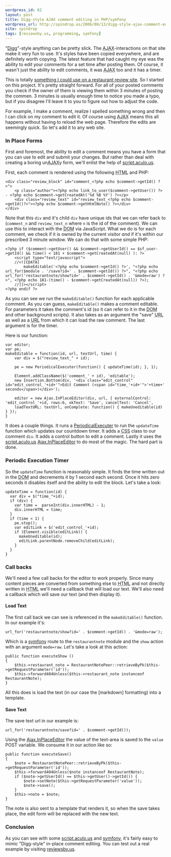 ```yaml
---
wordpress_id: 62
layout: post
title: Digg-style AJAX comment editing in PHP/symfony
wordpress_url: http://spindrop.us/2006/08/13/digg-style-ajax-comment-editing-in-phpsymfony/
site: spindrop
tags: [reviewsby.us, programming, symfony]
---
```

[digg]: http://digg.com/
[s1]: http://spindrop.us/2006/07/02/comment-editing-in-reviewsbyus/ "Comment Editing in reviewsBy.us"

"[Digg]"-style anything can be pretty slick.  The <acronym title="Asynchronus Java and XML">AJAX</acronym>-interactions on that site make it very fun to use.  It's styles have been copied everywhere, and are definitely worth copying.  The latest feature that had caught my eye was the ability to edit your comments for a set time after posting them.  Of course, it wasn't just the ability to edit comments, it was <acronym title="Asynchronus Java and XML">AJAX</acronym> too and it has a timer.

This is totally [something I could use on a restaurant review site][s1].  So I started on this project.  It's pretty straight forward.<!--more-->  For all of your posted comments you check if the owner of them is viewing them within 3 minutes of posting the commen.  3 minutes is usually enough time to notice you made a typo, but if you disagree I'll leave it to you to figure out how to adjust the code.

For example, I make a comment, realize I spelled something wrong and then I can click on my comment to edit it.  Of course using <acronym title="Asynchronus Java and XML">AJAX</acronym> means this all happens without having to reload the web page.  Therefore the edits are seemingly quick.  So let's add it to any web site.

### In Place Forms

First and foremost, the ability to edit a comment means you have a form that you can use to edit and submit your changes.  But rather than deal with creating a boring un<acronym title="Asynchronus Java and XML">AJAX</acronym>y form, we'll enlist the help of [script.aculo.us].  

First, each comment is rendered using the following <acronym title="HypterText Markup Language">HTML</acronym> and PHP:

	<div class="review_block" id="comment_<?php echo $comment->getId() ?>">  
		<p class="author"><?php echo link_to_user($comment->getUser()) ?> - <?php echo $comment->getCreatedAt('%d %B %Y') ?></p>
		<div class="review_text" id="review_text_<?php echo $comment->getId()?>"><?php echo $comment->getHtmlNote() ?></div>
	</div>

Note that this `div` and it's child `div` have unique ids that we can refer back to (`comment_n` and `review_text_n` where `n` is the id of the comment).  We can use this to interact with the <acronym title="Document Object Model">DOM</acronym> via JavaScript.  What we do is for each comment, we check if it is owned by the current visitor *and* if it's within our prescribed 3 minute window.  We can do that with some simple PHP:

	<?php if ($comment->getUser() && $comment->getUserId() == $sf_user->getId() && time() < 181 + $comment->getCreatedAt(null) ): ?>
		<script type="text/javascript">
		//<![CDATA[
			makeEditable('<?php echo $comment->getId() ?>', "<?php echo url_for($module . '/save?id=' . $comment->getId()) ?>", "<?php echo url_for('restaurantnote/show?id=' . $comment->getId() . '&mode=raw') ?>", <?php echo 181-(time() - $comment->getCreatedAt(null)) ?>);
		//]]></script>
	<?php endif ?>	

As you can see we run the `makeEditable()` function for each applicable comment.  As you can guess, `makeEditable()` makes a comment editable.  For parameters it takes the comment's id (so it can refer to it in the <acronym title="Document Object Model">DOM</acronym> and other background scripts).  It also takes as an argument the "save" <acronym title="Universal Resource Locator">URL</acronym> as well as a <acronym title="Universal Resource Locator">URL</acronym> from which it can load the raw comment.  The last argument is for the timer.

Here is our function:

	var editor;
	var pe;
	makeEditable = function(id, url, textUrl, time) {
		var div = $("review_text_" + id);
		
		pe = new PeriodicalExecuter(function() { updateTime(id); }, 1);
		
		Element.addClassName($('comment_' + id), 'editable');
		new Insertion.Bottom(div, '<div class="edit_control" id="edit_control_'+id+'">Edit Comment (<span id="time_'+id+'">'+time+' seconds</span>)</div>');
		
		editor = new Ajax.InPlaceEditor(div, url, { externalControl: 'edit_control_'+id, rows:6, okText: 'Save', cancelText: 'Cancel', 
		loadTextURL: textUrl, onComplete: function() { makeUneditable(id) } });
	}

It does a couple things.  It runs a [PeriodicalExecuter][pe] to run the `updateTime` function which updates our countdown timer.  It adds a <acronym title="Cascading Style Sheets">CSS</acronym> class to our comment `div`.  It adds a control button to edit a comment.  Lastly it uses the [script.aculo.us][] [Ajax.InPlaceEditor][ipe] to do most of the magic.  The hard part is done.  


### Periodic Execution Timer

So the `updateTime` function is reasonably simple.  It finds the time written out in the <acronym title="Document Object Model">DOM</acronym> and decrements it by 1 second each second.  Once it hits zero seconds it disables itself and the ability to edit the block.  Let's take a look:


	updateTime = function(id) {
	  var div = $("time_"+id);
	  if (div) {
	    var time =  parseInt(div.innerHTML) - 1;
	    div.innerHTML = time;
	  }
	  if (time < 1) {
	    pe.stop();
	    var editLink = $('edit_control_'+id);
	    if (Element.visible(editLink)) {
	      makeUneditable(id);
	      editLink.parentNode.removeChild(editLink);
	    }
	  }
	}

### Call backs

We'll need a few call backs for the editor to work properly.  Since many content pieces are converted from something else to <acronym title="HypterText Markup Language">HTML</acronym> and not directly written in <acronym title="HyperText Markup Language">HTML</acronym> we'll need a callback that will load our text.  We'll also need a callback which will save our text (and then display it).

#### Load Text

The first call back we can see is referenced in the `makeEditable()` function.  In our example it's:

	url_for('restaurantnote/show?id=' . $comment->getId() . '&mode=raw');

Which is a [symfony] route to the `restaurantnote` module and the `show` action with an argument `mode=raw`.  Let's take a look at this action:

	public function executeShow ()
	{
    	$this->restaurant_note = RestaurantNotePeer::retrieveByPk($this->getRequestParameter('id'));
    	$this->forward404Unless($this->restaurant_note instanceof RestaurantNote);
	}

All this does is load the text (in our case the [markdown] formatting) into a template.

#### Save Text

The save text url in our example is:

	url_for('restaurantnote/save?id=' . $comment->getId());

Using the [Ajax.InPlaceEditor][ipe] the value of the text-area is saved to the `value` POST variable.  We consume it in our action like so:

	public function executeSave() 
	{
		$note = RestaurantNotePeer::retrieveByPk($this->getRequestParameter('id'));
		$this->forward404Unless($note instanceof RestaurantNote);
		if ($note->getUserId() == $this->getUser()->getId()) {
			$note->setNote($this->getRequestParameter('value'));
			$note->save();
		}
		$this->note = $note;
	}

The note is also sent to a template that renders it, so when the save takes place, the edit form will be replaced with the new text.

### Conclusion

As you can see with some [script.aculo.us] and [symfony], it's fairly easy to mimic "Digg-style" in-place comment editing.  You can test out a real example by visiting [reviewsby.us][rbu].

[script.aculo.us]: http://script.aculo.us/
[pe]: http://www.sergiopereira.com/articles/prototype.js.html#Reference.PeriodicalExecuter "PeriodicalExecutor"
[ipe]: http://wiki.script.aculo.us/scriptaculous/show/Ajax.InPlaceEditor
[rbu]: http://reviewsby.us/
[symfony]: http://symfony-project.com/
